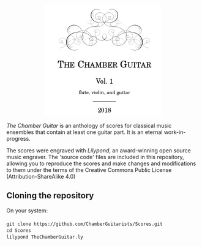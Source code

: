 <p align="center">
  <img alt="Chamber Guitarists Logo" src="common/chamberguitar.png">
</p>
<p>
<i>The Chamber Guitar</i> is an anthology of scores for classical music ensembles
that contain at least one guitar part. It is an eternal work-in-progress.  
</p>
<p>
The scores were engraved  with <i>Lilypond</i>, an award-winning open source music engraver.
The 'source code' files are included  in this repository, allowing
you to reproduce the scores and make changes and modifications to them under the terms of the Creative
Commons Public License (Attribution-ShareAlike 4.0)
</p>

<h2>Cloning the repository</h2>
On your system:</br>
<code>
git clone https://github.com/ChamberGuitarists/Scores.git
cd Scores
lilypond TheChamberGuitar.ly
</code>




























